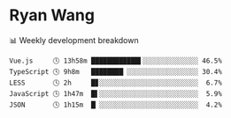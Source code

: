 # Ryan Wang

 <!-- waka-box start -->
📊 Weekly development breakdown
```text
Vue.js     🕓 13h58m ████████████▌░░░░░░░░░░░░░░ 46.5%
TypeScript 🕓 9h8m   ████████▏░░░░░░░░░░░░░░░░░░ 30.4%
LESS       🕓 2h     █▊░░░░░░░░░░░░░░░░░░░░░░░░░  6.7%
JavaScript 🕓 1h47m  █▌░░░░░░░░░░░░░░░░░░░░░░░░░  5.9%
JSON       🕓 1h15m  █▏░░░░░░░░░░░░░░░░░░░░░░░░░  4.2%
```
<!-- Powered by https://github.com/YouEclipse/waka-box-go . -->
<!-- waka-box end -->